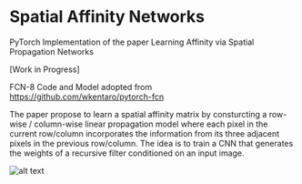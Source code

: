 # Spatial Affinity Networks
PyTorch Implementation of the paper Learning Affinity via Spatial Propagation Networks

[Work in Progress]

FCN-8 Code and Model adopted from https://github.com/wkentaro/pytorch-fcn

The paper propose to learn a spatial affinity matrix by consturcting a row-wise / column-wise linear propagation model where each pixel in the current row/column incorporates the information from its three adjacent pixels in the previous row/column. The idea is to train a CNN that generates the weights of a recursive filter conditioned on an input image. 


![alt text](https://github.com/danieltan07/spatialaffinitynetwork/blob/master/fig1.PNG)
